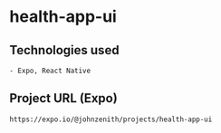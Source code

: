 # health-app-ui

## Technologies used

    - Expo, React Native

## Project URL (Expo)

    https://expo.io/@johnzenith/projects/health-app-ui
